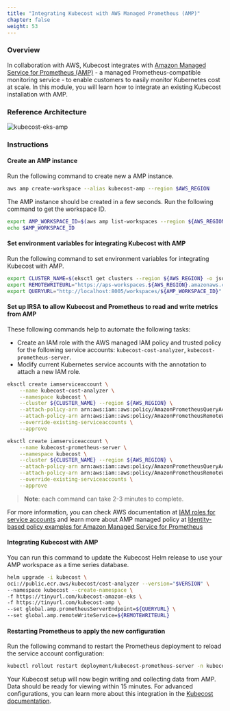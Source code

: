 ```yaml
---
title: "Integrating Kubecost with AWS Managed Prometheus (AMP)"
chapter: false
weight: 53
---
```

### Overview

In collaboration with AWS, Kubecost integrates with [Amazon Managed Service for Prometheus (AMP)](https://aws.amazon.com/prometheus/) - a managed Prometheus-compatible monitoring service - to enable customers to easily monitor Kubernetes cost at scale. In this module, you will learn how to integrate an existing Kubecost installation with AMP.

### Reference Architecture

![kubecost-eks-amp](/images/AWS-AMP-integ-architecture.png)

### Instructions

#### Create an AMP instance

Run the following command to create new a AMP instance.

```bash
aws amp create-workspace --alias kubecost-amp --region $AWS_REGION
```

The AMP instance should be created in a few seconds. Run the following command to get the workspace ID.

```bash
export AMP_WORKSPACE_ID=$(aws amp list-workspaces --region ${AWS_REGION} --output json --query 'workspaces[?alias==`kubecost-amp`].workspaceId | [0]' | cut -d'"' -f 2)
echo $AMP_WORKSPACE_ID
```

#### Set environment variables for integrating Kubecost with AMP

Run the following command to set environment variables for integrating Kubecost with AMP.

```bash
export CLUSTER_NAME=$(eksctl get clusters --region ${AWS_REGION} -o json | jq -r .[0].Name)
export REMOTEWRITEURL="https://aps-workspaces.${AWS_REGION}.amazonaws.com/workspaces/${AMP_WORKSPACE_ID}/api/v1/remote_write"
export QUERYURL="http://localhost:8005/workspaces/${AMP_WORKSPACE_ID}"
```

#### Set up IRSA to allow Kubecost and Prometheus to read and write metrics from AMP

These following commands help to automate the following tasks:

- Create an IAM role with the AWS managed IAM policy and trusted policy for the following service accounts: `kubecost-cost-analyzer`, `kubecost-prometheus-server`.
- Modify current Kubernetes service accounts with the annotation to attach a new IAM role.

```bash
eksctl create iamserviceaccount \
    --name kubecost-cost-analyzer \
    --namespace kubecost \
    --cluster ${CLUSTER_NAME} --region ${AWS_REGION} \
    --attach-policy-arn arn:aws:iam::aws:policy/AmazonPrometheusQueryAccess \
    --attach-policy-arn arn:aws:iam::aws:policy/AmazonPrometheusRemoteWriteAccess \
    --override-existing-serviceaccounts \
    --approve
```

```bash
eksctl create iamserviceaccount \
    --name kubecost-prometheus-server \
    --namespace kubecost \
    --cluster ${CLUSTER_NAME} --region ${AWS_REGION} \
    --attach-policy-arn arn:aws:iam::aws:policy/AmazonPrometheusQueryAccess \
    --attach-policy-arn arn:aws:iam::aws:policy/AmazonPrometheusRemoteWriteAccess \
    --override-existing-serviceaccounts \
    --approve
```

> **Note**: each command can take 2-3 minutes to complete.

For more information, you can check AWS documentation at [IAM roles for service accounts](https://docs.aws.amazon.com/eks/latest/userguide/iam-roles-for-service-accounts.html) and learn more about AMP managed policy at [Identity-based policy examples for Amazon Managed Service for Prometheus](https://docs.aws.amazon.com/prometheus/latest/userguide/security_iam_id-based-policy-examples.html)

#### Integrating Kubecost with AMP

You can run this command to update the Kubecost Helm release to use your AMP workspace as a time series database.

```bash
helm upgrade -i kubecost \
oci://public.ecr.aws/kubecost/cost-analyzer --version="$VERSION" \
--namespace kubecost --create-namespace \
-f https://tinyurl.com/kubecost-amazon-eks \
-f https://tinyurl.com/kubecost-amp \
--set global.amp.prometheusServerEndpoint=${QUERYURL} \
--set global.amp.remoteWriteService=${REMOTEWRITEURL}
```

#### Restarting Prometheus to apply the new configuration

Run the following command to restart the Prometheus deployment to reload the service account configuration:

```bash
kubectl rollout restart deployment/kubecost-prometheus-server -n kubecost
```

Your Kubecost setup will now begin writing and collecting data from AMP. Data should be ready for viewing within 15 minutes. For advanced configurations, you can learn more about this integration in the [Kubecost documentation](https://docs.kubecost.com/install-and-configure/install/custom-prom/aws-amp-integration).
